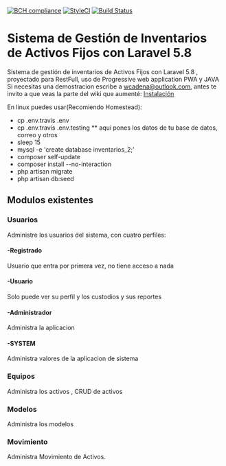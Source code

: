 [![BCH compliance](https://bettercodehub.com/edge/badge/wcadena/gestor-inventarios-it?branch=master)](https://bettercodehub.com/)
[![StyleCI](https://github.styleci.io/repos/98135155/shield?branch=master)](https://github.styleci.io/repos/98135155)
[![Build Status](https://travis-ci.org/wcadena/gestor-inventarios-it.svg?branch=master)](https://travis-ci.org/wcadena/gestor-inventarios-it)
# Sistema de Gestión de Inventarios de Activos Fijos con Laravel 5.8

Sistema de gestión de inventarios de Activos Fijos con Laravel 5.8 , proyectado para RestFull, uso de Progressive web application PWA y JAVA
Si necesitas una demostracion escribe a wcadena@outlook.com, antes te invito a que veas la parte del wiki que aumenté:
[Instalación](https://github.com/wcadena/gestor-inventarios-it/wiki/Instalaci%C3%B3n)

En linux puedes usar(Recomiendo Homestead):
  * cp .env.travis .env
  * cp .env.travis .env.testing
  ** aqui pones los datos de tu base de datos, correo y otros
  * sleep 15
  * mysql -e 'create database inventarios_2;'
  * composer self-update
  * composer install --no-interaction
  * php artisan migrate
  * php artisan db:seed

## Modulos existentes

### Usuarios
Administre los usuarios del sistema, con cuatro perfiles:
#### -Registrado
Usuario que entra por primera vez, no tiene acceso a nada
#### -Usuario
Solo puede ver su perfil y los custodios y sus reportes
#### -Administrador
Administra la aplicacion
#### -SYSTEM
Administra valores de la aplicacion de sistema


### Equipos
Administra los activos , CRUD de activos

### Modelos
Administra los modelos

### Movimiento
Administra Movimiento de Activos.

